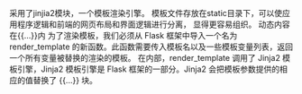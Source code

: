 采用了jinjia2模块，一个模板渲染引擎。
模板文件存放在static目录下，可以使应用程序逻辑和前端的网页布局和界面逻辑进行分离，
显得更容易组织。
动态内容在{{...}}内
为了渲染模板，我们必须从 Flask 框架中导入一个名为 render_template 的新函数。此函数需要传入模板名以及一些模板变量列表，返回一个所有变量被替换的渲染的模板。
在内部，render_template 调用了 Jinja2 模板引擎，Jinja2 模板引擎是 Flask 框架的一部分。Jinja2 会把模板参数提供的相应的值替换了 {{...}} 块。